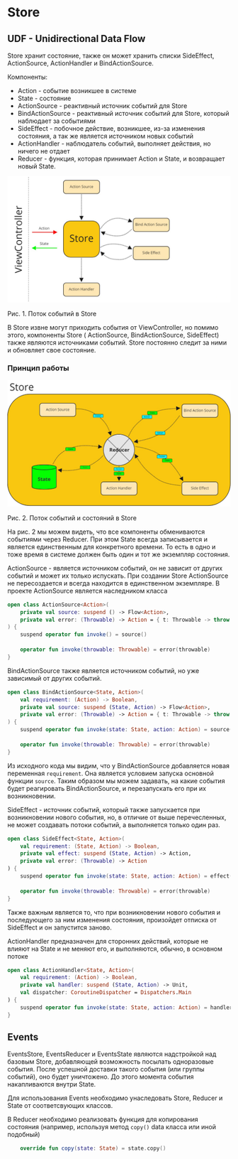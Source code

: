 # Store

## UDF - Unidirectional Data Flow

Store хранит состояние, также он может хранить списки SideEffect, ActionSource, ActionHandler и
BindActionSource.

Компоненты:

- Action - событие возникшее в системе
- State - состояние
- ActionSource - реактивный источник событий для Store
- BindActionSource - реактивный источник событий для Store, который наблюдает за событиями
- SideEffect - побочное действие, возникшее, из-за изменения состояния, а так же является источником
  новых событий
- ActionHandler - наблюдатель событий, выполняет действия, но ничего не отдает
- Reducer - функция, которая принимает Action и State, и возвращает новый State.

![UDF Store_Flow](https://github.com/FabitMobile/store-coroutines/raw/main/readme/udf_store1.jpg)

Рис. 1. Поток событий в Store

В Store извне могут приходить события от ViewController, но помимо этого, компоненты Store (
ActionSource, BindActionSource, SideEffect) также являются источниками событий. Store постоянно
следит за ними и обновляет свое состояние.

### Принцип работы

![UDF Store_Flow2](https://github.com/FabitMobile/store-coroutines/raw/main/readme/udf_store2.jpg)

Рис. 2. Поток событий и состояний в Store

На рис. 2 мы можем видеть, что все компоненты обмениваются событиями через Reducer. При этом State
всегда записывается и является единственным для конкретного времени. То есть в одно и тоже время в
системе должен быть один и тот же экземпляр состояния.

ActionSource - является источником событий, он не зависит от других событий и может их только
испускать. При создании Store ActionSource не пересоздается и всегда находится в единственном
экземпляре. В проекте ActionSource является наследником класса

```kotlin
open class ActionSource<Action>(
    private val source: suspend () -> Flow<Action>,
    private val error: (Throwable) -> Action = { t: Throwable -> throw t }
) {
    suspend operator fun invoke() = source()

    operator fun invoke(throwable: Throwable) = error(throwable)
}
```

BindActionSource также является источником событий, но уже зависимый от других событий.

```kotlin
open class BindActionSource<State, Action>(
    val requirement: (Action) -> Boolean,
    private val source: suspend (State, Action) -> Flow<Action>,
    private val error: (Throwable) -> Action = { t: Throwable -> throw t }
) {
    suspend operator fun invoke(state: State, action: Action) = source(state, action)

    operator fun invoke(throwable: Throwable) = error(throwable)
}
```

Из исходного кода мы видим, что у BindActionSource добавляется новая переменная `requirement`. Она
является условием запуска основной функции `source`. Таким образом мы можем задавать, на какие
события будет реагировать BindActionSource, и перезапускать его при их возникновении.

SideEffect - источник событий, который также запускается при возникновении нового события, но, в
отличие от выше перечесленных, не может создавать потоки событий, а выполняется только один раз.

```kotlin
open class SideEffect<State, Action>(
    val requirement: (State, Action) -> Boolean,
    private val effect: suspend (State, Action) -> Action,
    private val error: (Throwable) -> Action
) {
    suspend operator fun invoke(state: State, action: Action) = effect(state, action)

    operator fun invoke(throwable: Throwable) = error(throwable)
}
```

Также важным является то, что при возникновении нового события и последующего за ним изменения
состояния, произойдет отписка от SideEffect и он запустится заново.

ActionHandler предназначен для сторонних действий, которые не влияют на State и не меняют его, и
выполняются, обычно, в основном потоке

```kotlin
open class ActionHandler<State, Action>(
    val requirement: (Action) -> Boolean,
    private val handler: suspend (State, Action) -> Unit,
    val dispatcher: CoroutineDispatcher = Dispatchers.Main
) {
    suspend operator fun invoke(state: State, action: Action) = handler(state, action)
}
```

## Events

EventsStore, EventsReducer и EventsState являются надстройкой над базовым Store, добавляющей
возможность посылать одноразовые события. После успешной доставки такого события (или группы
событий), оно будет уничтожено. До этого момента события накапливаются внутри State.

Для использования Events необходимо унаследовать Store, Reducer и State от соответсвующих классов.

В Reducer необходимо реализовать функция для копирования состояния (например, используя
метод `copy()` data класса или иной подобный)

```kotlin
    override fun copy(state: State) = state.copy()
```













